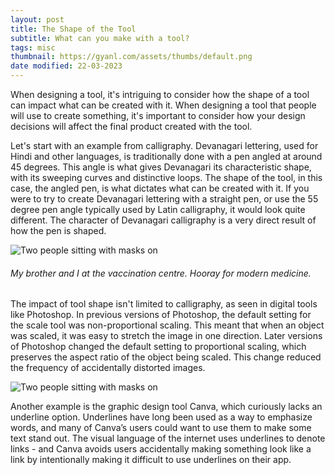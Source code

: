 ```yaml
---
layout: post
title: The Shape of the Tool
subtitle: What can you make with a tool?
tags: misc
thumbnail: https://gyanl.com/assets/thumbs/default.png
date modified: 22-03-2023
---
```


When designing a tool, it's intriguing to consider how the shape of a tool can impact what can be created with it. When designing a tool that people will use to create something, it's important to consider how your design decisions will affect the final product created with the tool.

Let's start with an example from calligraphy. Devanagari lettering, used for Hindi and other languages, is traditionally done with a pen angled at around 45 degrees. This angle is what gives Devanagari its characteristic shape, with its sweeping curves and distinctive loops. The shape of the tool, in this case, the angled pen, is what dictates what can be created with it. If you were to try to create Devanagari lettering with a straight pen, or use the 55 degree pen angle typically used by Latin calligraphy, it would look quite different. The character of Devanagari calligraphy is a very direct result of how the pen is shaped.


![Two people sitting with masks on](https://gyanl.com/assets/pit-of-despair.png)
###### My brother and I at the vaccination centre. Hooray for modern medicine.

The impact of tool shape isn't limited to calligraphy, as seen in digital tools like Photoshop. In previous versions of Photoshop, the default setting for the scale tool was non-proportional scaling. This meant that when an object was scaled, it was easy to stretch the image in one direction. Later versions of Photoshop changed the default setting to proportional scaling, which preserves the aspect ratio of the object being scaled. This change reduced the frequency of accidentally distorted images.

![Two people sitting with masks on](https://gyanl.com/assets/pit-of-success.png)

Another example is the graphic design tool Canva, which curiously lacks an underline option. Underlines have long been used as a way to emphasize words, and many of Canva’s users could want to use them to make some text stand out. The visual language of the internet uses underlines to denote links - and Canva avoids users accidentally making something look like a link by intentionally making it difficult to use underlines on their app.